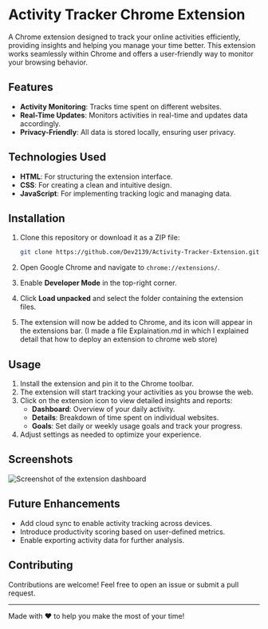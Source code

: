 # Activity Tracker Chrome Extension

A Chrome extension designed to track your online activities efficiently, providing insights and helping you manage your time better. This extension works seamlessly within Chrome and offers a user-friendly way to monitor your browsing behavior.

## Features

- **Activity Monitoring**: Tracks time spent on different websites.
- **Real-Time Updates**: Monitors activities in real-time and updates data accordingly.
- **Privacy-Friendly**: All data is stored locally, ensuring user privacy.

## Technologies Used

- **HTML**: For structuring the extension interface.
- **CSS**: For creating a clean and intuitive design.
- **JavaScript**: For implementing tracking logic and managing data.

## Installation

1. Clone this repository or download it as a ZIP file:
   ```bash
   git clone https://github.com/Dev2139/Activity-Tracker-Extension.git
   ```

2. Open Google Chrome and navigate to `chrome://extensions/`.

3. Enable **Developer Mode** in the top-right corner.

4. Click **Load unpacked** and select the folder containing the extension files.

5. The extension will now be added to Chrome, and its icon will appear in the extensions bar.
   (I made a file Explaination.md in which I explained detail that how to deploy an extension to chrome web store)


## Usage

1. Install the extension and pin it to the Chrome toolbar.
2. The extension will start tracking your activities as you browse the web.
3. Click on the extension icon to view detailed insights and reports:
   - **Dashboard**: Overview of your daily activity.
   - **Details**: Breakdown of time spent on individual websites.
   - **Goals**: Set daily or weekly usage goals and track your progress.
4. Adjust settings as needed to optimize your experience.

## Screenshots

![Screenshot of the extension dashboard](path/to/your/screenshot.png)

## Future Enhancements

- Add cloud sync to enable activity tracking across devices.
- Introduce productivity scoring based on user-defined metrics.
- Enable exporting activity data for further analysis.

## Contributing

Contributions are welcome! Feel free to open an issue or submit a pull request.

---

Made with ❤️ to help you make the most of your time!
